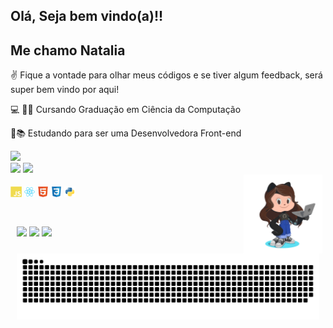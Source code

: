 ## Olá, Seja bem vindo(a)!!
## Me chamo **Natalia**

✌️ Fique a vontade para olhar meus códigos e se tiver algum feedback, será super bem vindo por aqui!

:computer: :woman_student: Cursando Graduação em Ciência da Computação

🚀📚 Estudando para ser uma Desenvolvedora Front-end
 
 
  <img width="45%" src="https://github-readme-stats.vercel.app/api/pin/?username=NataliadeMenezes&repo=NataliadeMenezes.github.io&theme=dark&hide_border=true)](https://github.com/NataliadeMenezes/NataliadeMenezes.github.io"/>
<div>
  <img width="50%" src="https://github-readme-stats.vercel.app/api?username=NataliadeMenezes&show_icons=true&theme=dark&hide_border=true"/>
  <img width="49%" src="https://github-readme-stats.vercel.app/api/top-langs?username=NataliadeMenezes&show_icons=true&locale=en&layout=compact&theme=dark&hide_border=true"/>
</div>

 <img align="right" width="25%" src="img/octocat-1.png" hspace="1%" alt="Meu avatar com um computador na mão">
<div style="display: inline_block" style="margin: 10px"><br>
  <img align="center" alt="Natalia-Js" width="3.5%" src="https://raw.githubusercontent.com/devicons/devicon/master/icons/javascript/javascript-plain.svg">
  
  <img align="center" alt="Natalia-React" width="3.5%" src="https://raw.githubusercontent.com/devicons/devicon/master/icons/react/react-original.svg">
  
  <img align="center" alt="Natalia-HTML" width="3.5%" src="https://raw.githubusercontent.com/devicons/devicon/master/icons/html5/html5-original.svg">
  
  <img align="center" alt="Natalia-CSS" width="3.5%" src="https://raw.githubusercontent.com/devicons/devicon/master/icons/css3/css3-original.svg">
  
  <img align="center" alt="Natalia-Python" width="3.5%" src="https://raw.githubusercontent.com/devicons/devicon/master/icons/python/python-original.svg">
</div>
  
##

<div style="margin: 10px"><br>
  <a href="mailto:nataliademenezes98@gmail.com"><img src="https://img.shields.io/badge/Gmail-D14836?style=for-the-badge&logo=gmail&logoColor=white" target="_blank"></a>
  <a href="https://www.linkedin.com/in/nataliademenezes/" target="_blank"><img src="https://img.shields.io/badge/-LinkedIn-%230077B5?style=for-the-badge&logo=linkedin&logoColor=white" target="_blank"></a> 
  <a href="http://api.whatsapp.com/send?1=pt_BR&amp;phone=5551985981920." target="_blank"><img src="https://img.shields.io/badge/WhatsApp-25D366?style=for-the-badge&logo=whatsapp&logoColor=white">
   
   ![Snake animation](https://github.com/NataliadeMenezes/NataliadeMenezes/blob/output/github-contribution-grid-snake.svg)
</div>
